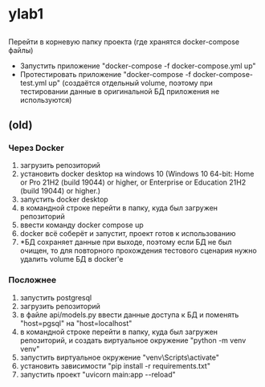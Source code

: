 # ylab1
##
Перейти в корневую папку проекта (где хранятся docker-compose файлы)
- Запустить приложение "docker-compose -f docker-compose.yml up"
- Протестировать приложение "docker-compose -f docker-compose-test.yml up" (создаётся отдельный volume, поэтому при тестировании данные в оригинальной БД приложения не используются)
## (old)
### Через Docker
1. загрузить репозиторий
2. установить docker desktop на windows 10 (Windows 10 64-bit: Home or Pro 21H2 (build 19044) or higher, or Enterprise or Education 21H2 (build 19044) or higher.)
3. запустить docker desktop
4. в командной строке перейти в папку, куда был загружен репозиторий
5. ввести команду docker compose up
6. docker всё соберёт и запустит, проект готов к использованию
7. *БД сохраняет данные при выходе, поэтому если БД не был очищен, то для повторного прохождения тестового сценария нужно удалить volume БД в docker'е
### Посложнее
1. запустить postgresql
2. загрузить репозиторий
3. в файле api/models.py ввести данные доступа к БД и поменять "host=pgsql" на "host=localhost"
4. в командной строке перейти в папку, куда был загружен репозиторий, и создать виртуальное окружение "python -m venv venv"
5. запустить виртуальное окружение "venv\Scripts\activate"
6. установить зависимости "pip install -r requirements.txt"
7. запустить проект "uvicorn main:app --reload"
